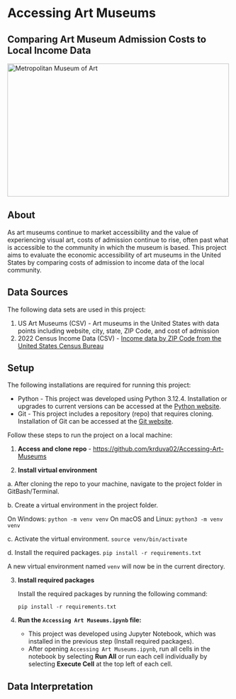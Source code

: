 # Accessing Art Museums
## Comparing Art Museum Admission Costs to Local Income Data
<img src="https://upload.wikimedia.org/wikipedia/commons/thumb/3/30/Metropolitan_Museum_of_Art_%28The_Met%29_-_Central_Park%2C_NYC.jpg/1280px-Metropolitan_Museum_of_Art_%28The_Met%29_-_Central_Park%2C_NYC.jpg" alt="Metropolitan Museum of Art" width="500" height="300">


## About
As art museums continue to market accessibility and the value of experiencing visual art, costs of admission continue to rise, often past what is accessible to the community in which the museum is based. This project aims to evaluate the economic accessibility of art museums in the United States by comparing costs of admission to income data of the local community.


## Data Sources
The following data sets are used in this project:
1. US Art Museums (CSV) - Art museums in the United States with data points including website, city, state, ZIP Code, and cost of admission
2. 2022 Census Income Data (CSV) - [Income data by ZIP Code from the United States Census Bureau](https://data.census.gov/table?q=S1903:%20Median%20Income%20in%20the%20Past%2012%20Months%20(in%202022%20Inflation-Adjusted%20Dollars)&g=010XX00US$8600000)

## Setup
The following installations are required for running this project:
 - Python - This project was developed using Python 3.12.4. Installation or upgrades to current versions can be accessed at the [Python website](https://www.python.org/downloads/).
 - Git - This project includes a repository (repo) that requires cloning. Installation of Git can be accessed at the [Git website](https://git-scm.com/downloads).

Follow these steps to run the project on a local machine:

1. **Access and clone repo** - https://github.com/krduva02/Accessing-Art-Museums

2. **Install virtual environment**

  a. After cloning the repo to your machine, navigate to the project folder in GitBash/Terminal.

  b. Create a virtual environment in the project folder.

  On Windows: `python -m venv venv`
  On macOS and Linux: `python3 -m venv venv`
  
  c. Activate the virtual environment. `source venv/bin/activate`

  d. Install the required packages. `pip install -r requirements.txt`

 A new virtual environment named `venv` will now be in the current directory.
 
3. **Install required packages**

   Install the required packages by running the following command:

   ```
   pip install -r requirements.txt
   ```

4. **Run the ```Accessing Art Museums.ipynb``` file:**
    - This project was developed using Jupyter Notebook, which was installed in the previous step (Install required packages).
    - After opening ```Accessing Art Museums.ipynb```, run all cells in the notebook by selecting **Run All** or run each cell individually by selecting **Execute Cell** at the top left of each cell.

## Data Interpretation